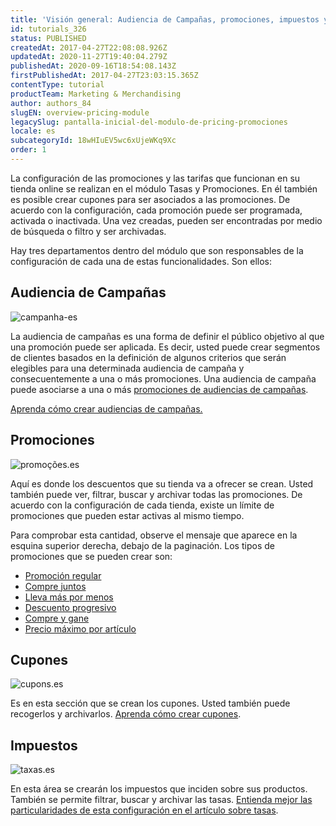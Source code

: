 ```yaml
---
title: 'Visión general: Audiencia de Campañas, promociones, impuestos y cupones'
id: tutorials_326
status: PUBLISHED
createdAt: 2017-04-27T22:08:08.926Z
updatedAt: 2020-11-27T19:40:04.279Z
publishedAt: 2020-09-16T18:54:08.143Z
firstPublishedAt: 2017-04-27T23:03:15.365Z
contentType: tutorial
productTeam: Marketing & Merchandising
author: authors_84
slugEN: overview-pricing-module
legacySlug: pantalla-inicial-del-modulo-de-pricing-promociones
locale: es
subcategoryId: 18wHIuEV5wc6xUjeWKq9Xc
order: 1
---
```


La configuración de las promociones y las tarifas que funcionan en su tienda online se realizan en el módulo Tasas y Promociones. En él también es posible crear cupones para ser asociados a las promociones. De acuerdo con la configuración, cada promoción puede ser programada, activada o inactivada. Una vez creadas, pueden ser encontradas por medio de búsqueda o filtro y ser archivadas.

Hay tres departamentos dentro del módulo que son responsables de la configuración de cada una de estas funcionalidades. Son ellos:

## Audiencia de Campañas

![campanha-es](https://raw.githubusercontent.com/vtexdocs/help-center-content/refs/heads/main/docs/es/tutorials/tasas-y-promociones/visi%C3%B3n-de-conjunto-de-tasas-y-promociones/pantalla-inicial-del-modulo-de-pricing-promociones_1.png)

La audiencia de campañas es una forma de definir el público objetivo al que una promoción puede ser aplicada. Es decir, usted puede crear segmentos de clientes basados en la definición de algunos criterios que serán elegibles para una determinada audiencia de campaña y consecuentemente a una o más promociones. Una audiencia de campaña puede asociarse a una o más [promociones de audiencias de campañas](/es/tutorial/promocao-de-campanha).

[Aprenda cómo crear audiencias de campañas.](/es/tutorial/como-criar-campanhas--6cnuDZJzIkIeocewAQQK4K) 

## Promociones

![promoções.es](https://raw.githubusercontent.com/vtexdocs/help-center-content/refs/heads/main/docs/es/tutorials/tasas-y-promociones/visi%C3%B3n-de-conjunto-de-tasas-y-promociones/pantalla-inicial-del-modulo-de-pricing-promociones_2.png)

Aquí es donde los descuentos que su tienda va a ofrecer se crean. Usted también puede ver, filtrar, buscar y archivar todas las promociones. De acuerdo con la configuración de cada tienda, existe un límite de promociones que pueden estar activas al mismo tiempo. 

Para comprobar esta cantidad, observe el mensaje que aparece en la esquina superior derecha, debajo de la paginación. Los tipos de promociones que se pueden crear son:

- [Promoción regular](/es/tutorial/registro-promocion-regular)
- [Compre juntos](/es/tutorial/comprar-juntos-registro-de-promocion)
- [Lleva más por menos](/es/tutorial/crear-promocion-lleve-mas-por-menos)
- [Descuento progresivo](/es/tutorial/descuento-progresivo)
- [Compre y gane](/es/tutorial/como-funciona-la-promocion-compre-y-gane)
- [Precio máximo por artículo](/es/tutorial/precio-maximo-por-articulo)

## Cupones

![cupons.es](https://raw.githubusercontent.com/vtexdocs/help-center-content/refs/heads/main/docs/es/tutorials/tasas-y-promociones/visi%C3%B3n-de-conjunto-de-tasas-y-promociones/pantalla-inicial-del-modulo-de-pricing-promociones_3.png)

Es en esta sección que se crean los cupones. Usted también puede recogerlos y archivarlos. [Aprenda cómo crear cupones](/es/tutorial/crear-cupon-de-descuento).

## Impuestos

![taxas.es](https://raw.githubusercontent.com/vtexdocs/help-center-content/refs/heads/main/docs/es/tutorials/tasas-y-promociones/visi%C3%B3n-de-conjunto-de-tasas-y-promociones/pantalla-inicial-del-modulo-de-pricing-promociones_4.png)

En esta área se crearán los impuestos que inciden sobre sus productos. También se permite filtrar, buscar y archivar las tasas. [Entienda mejor las particularidades de esta configuración en el artículo sobre tasas](/es/tutorial/creando-la-tasaimpuesto).
